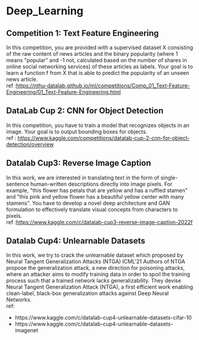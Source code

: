 # Deep_Learning
## Competition 1: Text Feature Engineering
In this competition, you are provided with a supervised dataset X consisting of the raw content of news articles 
and the binary popularity (where 1 means "popular" and -1 not, calculated based on the number of shares in online social networking services) of these articles as labels. 
Your goal is to learn a function f from X that is able to predict the popularity of an unseen news article.\
ref :https://nthu-datalab.github.io/ml/competitions/Comp_01_Text-Feature-Engineering/01_Text-Feature-Engineering.html
## DataLab Cup 2: CNN for Object Detection
In this competition, you have to train a model that recognizes objects in an image. Your goal is to output bounding boxes for objects.\
ref : https://www.kaggle.com/competitions/datalab-cup-2-cnn-for-object-detection/overview
## Datalab Cup3: Reverse Image Caption
In this work, we are interested in translating text in the form of single-sentence human-written descriptions directly into image pixels. For example, "this flower has petals that are yellow and has a ruffled stamen" and "this pink and yellow flower has a beautiful yellow center with many stamens". You have to develop a novel deep architecture and GAN formulation to effectively translate visual concepts from characters to pixels.\
ref :https://www.kaggle.com/c/datalab-cup3-reverse-image-caption-2022f

## Datalab Cup4: Unlearnable Datasets
In this work, we try to crack the unlearnable dataset which proposed by Neural Tangent Generalization Attacks (NTGA) ICML'21
Authors of NTGA propose the generalization attack, a new direction for poisoning attacks, where an attacker aims to modify training data in order to spoil the training process such that a trained network lacks generalizability. They devise Neural Tangent Generalization Attack (NTGA), a first efficient work enabling clean-label, black-box generalization attacks against Deep Neural Networks.\
ref:
<ul>
  <li>https://www.kaggle.com/c/datalab-cup4-unlearnable-datasets-cifar-10</li>
  <li>https://www.kaggle.com/c/datalab-cup4-unlearnable-datasets-imagenet</li>
</ul>
